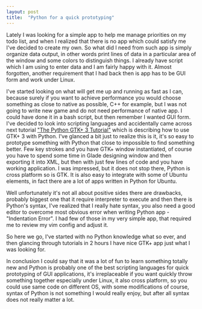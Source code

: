 ```yaml
---
layout: post 
title:  "Python for a quick prototyping"
---
```

Lately I was looking for a simple app to help me manage priorities 
on my todo list, and when I realized that there is no app which could 
satisfy me I've decided to create my own. So what did I need from such 
app is simply organize data output, in other words print lines of data 
in a particular area of the window and some colors to distinguish 
things. I already have script which I am using to enter data and I am 
fairly happy with it. Almost forgotten, another requirement that I had 
back then is app has to be GUI form and work under Linux. 

I've started looking on what will get me up and running as fast as I can, 
because surely if you want to achieve performance you would choose 
something as close to native as possible, C++ for example, but I was not
 going to write new game and do not need performance of native app. I 
could have done it in a bash script, but then remember I wanted GUI 
form. I've decided to look into scripting languages and accidentally 
came across next tutorial ["The Python GTK+ 3 Tutorial"](http://python-gtk-3-tutorial.readthedocs.org/en/latest/index.html)
 which is describing how to use GTK+ 3 with Python. I've glanced a bit 
just to realize this is it, it's so easy to prototype something with 
Python that close to impossible to find something better. Few key 
strokes and you have GTK+ window instantiated, of course you have to 
spend some time in Glade designing window and then exporting it into 
XML, but then with just few lines of code and you have working 
application. I was impressed, but it does not stop there, Python is 
cross platform so is GTK. It is also easy to integrate with some of 
Ubuntu elements, in fact there are a lot of apps written in Python for 
Ubuntu.

Well unfortunately it's not all about positive sides there
 are drawbacks, probably biggest one that it require interpreter to 
execute and then there is Python's syntax, I've realized that I really 
hate syntax, you also need a good editor to overcome most obvious error 
when writing Python app - "Indentation Error". I had few of those in my 
very simple app, that required me to review my vim config and adjust it.

So here we go, I've started with no Python knowledge what so ever, and 
then glancing through tutorials in 2 hours I have nice GTK+ app just 
what I was looking for.

In conclusion I could say that 
it was a lot of fun to learn something totally new and Python is 
probably one of the best scripting languages for quick prototyping of 
GUI applications, it's irreplaceable if you want quickly throw something
 together especially under Linux, it also cross platform, so you could 
use same code on different OS, with some modifications of course, syntax
 of Python is not something I would really enjoy, but after all syntax 
does not really matter a lot.
